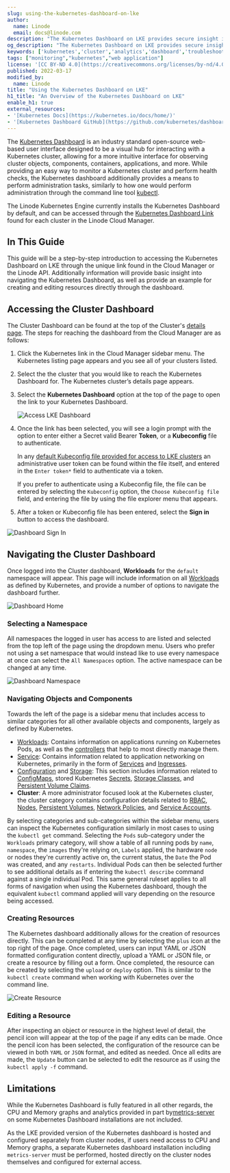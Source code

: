 ```yaml
---
slug: using-the-kubernetes-dashboard-on-lke
author:
  name: Linode
  email: docs@linode.com
description: "The Kubernetes Dashboard on LKE provides secure insight into the inner workings of kubernetes clusters in a seamless UI."
og_description: "The Kubernetes Dashboard on LKE provides secure insight into the inner workings of kubernetes clusters in a seamless UI."
keywords: ['kubernetes','cluster','analytics','dashboard','troubleshoot']
tags: ["monitoring","kubernetes","web application"]
license: '[CC BY-ND 4.0](https://creativecommons.org/licenses/by-nd/4.0)'
published: 2022-03-17
modified_by:
  name: Linode
title: "Using the Kubernetes Dashboard on LKE"
h1_title: "An Overview of the Kubernetes Dashboard on LKE"
enable_h1: true
external_resources:
- '[Kubernetes Docs](https://kubernetes.io/docs/home/)'
- '[Kubernetes Dashboard GitHub](https://github.com/kubernetes/dashboard)'
---
```


The [Kubernetes Dashboard](https://github.com/kubernetes/dashboard) is an industry standard open-source web-based user interface designed to be a visual hub for interacting with a Kubernetes cluster, allowing for a more intuitive interface for observing cluster objects, components, containers, applications, and more.
While providing an easy way to monitor a Kubernetes cluster and perform health checks, the Kubernetes dashboard additionally provides a means to perform administration tasks, similarly to how one would perform administration through the command line tool [kubectl](/docs/guides/beginners-guide-to-kubernetes-part-1-introduction/#kubectl).

The Linode Kubernetes Engine currently installs the Kubernetes Dashboard by default, and can be accessed through the [Kubernetes Dashboard Link](#accessing-the-cluster-dashboard) found for each cluster in the Linode Cloud Manager.

## In This Guide

This guide will be a step-by-step introduction to accessing the Kubernetes Dashboard on LKE through the unique link found in the Cloud Manager or the Linode API. Additionally information will provide basic insight into navigating the Kubernetes Dashboard, as well as provide an example for creating and editing resources directly through the dashboard.

## Accessing the Cluster Dashboard

The Cluster Dashboard can be found at the top of the Cluster's [details page](https://www.linode.com/docs/guides/deploy-and-manage-a-cluster-with-linode-kubernetes-engine-a-tutorial/#access-your-clusters-details-page). The steps for reaching the dashboard from the Cloud Manager are as follows:

1. Click the Kubernetes link in the Cloud Manager sidebar menu. The Kubernetes listing page appears and you see all of your clusters listed.

1. Select the the cluster that you would like to reach the Kubernetes Dashboard for. The Kubernetes cluster’s details page appears.

1. Select the **Kubernetes Dashboard** option at the top of the page to open the link to your Kubernetes Dashboard.

   ![Access LKE Dashboard](access-lke-dashboard.png)

1. Once the link has been selected, you will see a login prompt with the option to enter either a Secret valid Bearer **Token**, or a **Kubeconfig** file to authenticate.

   In any [default Kubeconfig file provided for access to LKE clusters](/docs/guides/deploy-and-manage-a-cluster-with-linode-kubernetes-engine-a-tutorial/#access-and-download-your-kubeconfig) an administrative user token can be found within the file itself, and entered in the `Enter token*` field to authenticate via a token.

   If you prefer to authenticate using a Kubeconfig file, the file can be entered by selecting the `Kubeconfig` option, the `Choose Kubeconfig file` field, and entering the file by using the file explorer menu that appears.


1. After a token or Kubeconfig file has been entered, select the **Sign in** button to access the dashboard.

![Dashboard Sign In](dashboard-sign-in.png)

## Navigating the Cluster Dashboard

Once logged into the Cluster dashboard, **Workloads** for the `default` namespace will appear. This page will include information on all [Workloads](https://kubernetes.io/docs/concepts/workloads/) as defined by Kubernetes, and provide a number of options to navigate the dashboard further.

![Dashboard Home](dashboard-home.png)

### Selecting a Namespace

All namespaces the logged in user has access to are listed and selected from the top left of the page using the dropdown menu. Users who prefer not using a set namespace that would instead like to use every namespace at once can select the `All Namespaces` option. The active namespace can be changed at any time.

![Dashboard Namespace](dashboard-namespaces.png)

### Navigating Objects and Components

Towards the left of the page is a sidebar menu that includes access to similar categories for all other available objects and components, largely as defined by Kubernetes.

- [Workloads](https://kubernetes.io/docs/concepts/workloads/): Contains information on applications running on Kubernetes Pods, as well as the [controllers](https://kubernetes.io/docs/concepts/workloads/controllers/) that help to most directly manage them.
- [Service](https://kubernetes.io/docs/concepts/services-networking/): Contains information related to application networking on Kubernetes, primarily in the form of [Services](https://kubernetes.io/docs/concepts/services-networking/service/) and [Ingresses](https://kubernetes.io/docs/concepts/services-networking/ingress/).
- [Configuration](https://kubernetes.io/docs/concepts/configuration/configmap/) and [Storage](https://kubernetes.io/docs/concepts/storage/): This section includes information related to [ConfigMaps](https://kubernetes.io/docs/concepts/configuration/configmap/), stored Kubernetes [Secrets](https://kubernetes.io/docs/concepts/configuration/secret/), [Storage Classes](https://kubernetes.io/docs/concepts/storage/storage-classes/), and [Persistent Volume Claims](https://kubernetes.io/docs/concepts/storage/persistent-volumes/).
- **Cluster**: A more administrator focused look at the Kubernetes cluster, the cluster category contains configuration details related to [RBAC](https://kubernetes.io/docs/reference/access-authn-authz/rbac/), [Nodes](https://kubernetes.io/docs/concepts/architecture/nodes/), [Persistent Volumes](https://kubernetes.io/docs/concepts/storage/persistent-volumes/), [Network Policies](https://kubernetes.io/docs/concepts/services-networking/network-policies/), and [Service Accounts](https://kubernetes.io/docs/tasks/configure-pod-container/configure-service-account/).

By selecting categories and sub-categories within the sidebar menu, users can inspect the Kubernetes configuration similarly in most cases to using the `kubectl get` command. Selecting the `Pods` sub-category under the `Workloads` primary category, will show a table of all running pods by `name`, `namespace`, the `images` they're relying on, `Labels` applied, the hardware `node` or nodes they're currently active on, the current status, the `Date` the Pod was created, and any `restarts`. Individual Pods can then be selected further to see additional details as if entering the `kubectl describe` command against a single individual Pod. This same general ruleset applies to all forms of navigation when using the Kubernetes dashboard, though the equivalent `kubectl` command applied will vary depending on the resource being accessed.

### Creating Resources

The Kubernetes dashboard additionally allows for the creation of resources directly. This can be completed at any time by selecting the `plus` icon at the top right of the page. Once completed, users can input YAML or JSON formatted configuration content directly, upload a YAML or JSON file, or create a resource by filling out a form. Once completed, the resource can be created by selecting the `upload` or `deploy` option. This is similar to the `kubectl create` command when working with Kubernetes over the command line.

![Create Resource](create-resource.png)

### Editing a Resource

After inspecting an object or resource in the highest level of detail, the pencil icon will appear at the top of the page if any edits can be made. Once the pencil icon has been selected, the configuration of the resource can be viewed in both `YAML` or `JSON` format, and edited as needed. Once all edits are made, the `Update` button can be selected to edit the resource as if using the `kubectl apply -f` command.

## Limitations

While the Kubernetes Dashboard is fully featured in all other regards, the CPU and Memory graphs and analytics provided in part by[metrics-server](https://github.com/kubernetes-sigs/metrics-server) on some Kubernetes Dashboard installations are not included.

As the LKE provided version of the Kubernetes dashboard is hosted and configured separately from cluster nodes, if users need access to CPU and Memory graphs, a separate Kubernetes dashboard installation including `metrics-server` must be performed, hosted directly on the cluster nodes themselves and configured for external access.
